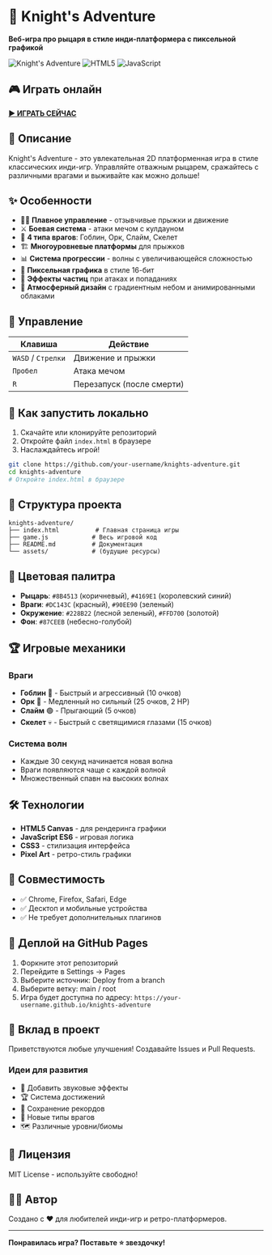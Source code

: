 # 🏰 Knight's Adventure

**Веб-игра про рыцаря в стиле инди-платформера с пиксельной графикой**

![Knight's Adventure](https://img.shields.io/badge/Game-Knight's%20Adventure-blue) ![HTML5](https://img.shields.io/badge/HTML5-Canvas-orange) ![JavaScript](https://img.shields.io/badge/JavaScript-ES6-yellow)

## 🎮 Играть онлайн

**[▶️ ИГРАТЬ СЕЙЧАС](https://igor-nersisyan.github.io/knights-adventure/)**

## 📖 Описание

Knight's Adventure - это увлекательная 2D платформенная игра в стиле классических инди-игр. Управляйте отважным рыцарем, сражайтесь с различными врагами и выживайте как можно дольше!

## ✨ Особенности

- 🏃‍♂️ **Плавное управление** - отзывчивые прыжки и движение
- ⚔️ **Боевая система** - атаки мечом с кулдауном
- 👹 **4 типа врагов**: Гоблин, Орк, Слайм, Скелет
- 🏗️ **Многоуровневые платформы** для прыжков
- 📊 **Система прогрессии** - волны с увеличивающейся сложностью
- 🎨 **Пиксельная графика** в стиле 16-бит
- 💫 **Эффекты частиц** при атаках и попаданиях
- 🎵 **Атмосферный дизайн** с градиентным небом и анимированными облаками

## 🎯 Управление

| Клавиша | Действие |
|---------|----------|
| `WASD` / `Стрелки` | Движение и прыжки |
| `Пробел` | Атака мечом |
| `R` | Перезапуск (после смерти) |

## 🚀 Как запустить локально

1. Скачайте или клонируйте репозиторий
2. Откройте файл `index.html` в браузере
3. Наслаждайтесь игрой!

```bash
git clone https://github.com/your-username/knights-adventure.git
cd knights-adventure
# Откройте index.html в браузере
```

## 📁 Структура проекта

```
knights-adventure/
├── index.html          # Главная страница игры
├── game.js            # Весь игровой код
├── README.md          # Документация
└── assets/            # (будущие ресурсы)
```

## 🎨 Цветовая палитра

- **Рыцарь**: `#8B4513` (коричневый), `#4169E1` (королевский синий)
- **Враги**: `#DC143C` (красный), `#90EE90` (зеленый)
- **Окружение**: `#228B22` (лесной зеленый), `#FFD700` (золотой)
- **Фон**: `#87CEEB` (небесно-голубой)

## 🏆 Игровые механики

### Враги
- **Гоблин** 👺 - Быстрый и агрессивный (10 очков)
- **Орк** 🧌 - Медленный но сильный (25 очков, 2 HP)
- **Слайм** 🟢 - Прыгающий (5 очков)
- **Скелет** 💀 - Быстрый с светящимися глазами (15 очков)

### Система волн
- Каждые 30 секунд начинается новая волна
- Враги появляются чаще с каждой волной
- Множественный спавн на высоких волнах

## 🛠️ Технологии

- **HTML5 Canvas** - для рендеринга графики
- **JavaScript ES6** - игровая логика
- **CSS3** - стилизация интерфейса
- **Pixel Art** - ретро-стиль графики

## 📱 Совместимость

- ✅ Chrome, Firefox, Safari, Edge
- ✅ Десктоп и мобильные устройства
- ✅ Не требует дополнительных плагинов

## 🚀 Деплой на GitHub Pages

1. Форкните этот репозиторий
2. Перейдите в Settings → Pages
3. Выберите источник: Deploy from a branch
4. Выберите ветку: main / root
5. Игра будет доступна по адресу: `https://your-username.github.io/knights-adventure`

## 🤝 Вклад в проект

Приветствуются любые улучшения! Создавайте Issues и Pull Requests.

### Идеи для развития
- 🎵 Добавить звуковые эффекты
- 🏆 Система достижений
- 💾 Сохранение рекордов
- 🎨 Новые типы врагов
- 🗺️ Различные уровни/биомы

## 📄 Лицензия

MIT License - используйте свободно!

## 👨‍💻 Автор

Создано с ❤️ для любителей инди-игр и ретро-платформеров.

---


**Понравилась игра? Поставьте ⭐ звездочку!**


